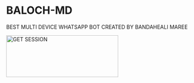 # BALOCH-MD
BEST MULTI DEVICE WHATSAPP BOT CREATED BY BANDAHEALI MAREE


<a href="https://bandahealis-webpage.vercel.app/"><img align="center" src="https://i.imgur.com/dzPTA6u.png" alt="GET SESSION" height="112" width="300" /></a><br>
